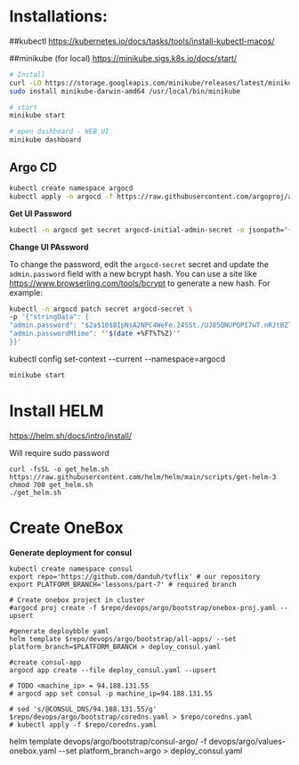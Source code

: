# Installations:

##kubectl 
https://kubernetes.io/docs/tasks/tools/install-kubectl-macos/

##minikube (for local)
https://minikube.sigs.k8s.io/docs/start/

```bash
# Install
curl -LO https://storage.googleapis.com/minikube/releases/latest/minikube-darwin-amd64
sudo install minikube-darwin-amd64 /usr/local/bin/minikube

# start
minikube start

# open dashboard - WEB UI
minikube dashboard
```


## Argo CD

```bash
kubectl create namespace argocd
kubectl apply -n argocd -f https://raw.githubusercontent.com/argoproj/argo-cd/stable/manifests/install.yaml
```

**Get UI Password**
```bash
kubectl -n argocd get secret argocd-initial-admin-secret -o jsonpath="{.data.password}" | base64 -d
```

**Change UI PAssword**

To change the password, edit the `argocd-secret` secret and update the `admin.password` field with a new bcrypt hash. You can use a site like https://www.browserling.com/tools/bcrypt to generate a new hash. For example:
```bash
kubectl -n argocd patch secret argocd-secret \
-p '{"stringData": {
"admin.password": "$2a$10$BIpNsA2NPC4WeFe.24SSt./UJ85QNUPQPI7wT.nRJtBZlCxq.D4im",
"admin.passwordMtime": "'$(date +%FT%T%Z)'"
}}'
```
kubectl config set-context --current --namespace=argocd


```bash
minikube start
```


# Install HELM

https://helm.sh/docs/intro/install/

Will require sudo password

```shell
curl -fsSL -o get_helm.sh https://raw.githubusercontent.com/helm/helm/main/scripts/get-helm-3
chmod 700 get_helm.sh
./get_helm.sh
```

# Create OneBox


**Generate deployment for consul**

```shell
kubectl create namespace consul
export repo='https://github.com/danduh/tvflix' # our repository
export PLATFORM_BRANCH='lessons/part-7' # required branch

# Create onebox project in cluster
#argocd proj create -f $repo/devops/argo/bootstrap/onebox-proj.yaml --upsert

#generate deploybble yaml
helm template $repo/devops/argo/bootstrap/all-apps/ --set platform_branch=$PLATFORM_BRANCH > deploy_consul.yaml

#create consul-app
argocd app create --file deploy_consul.yaml --upsert

# TODO <machine_ip> = 94.188.131.55
# argocd app set consul -p machine_ip=94.188.131.55

# sed 's/@CONSUL_DNS/94.188.131.55/g' $repo/devops/argo/bootstrap/coredns.yaml > $repo/coredns.yaml
# kubectl apply -f $repo/coredns.yaml
```

helm template devops/argo/bootstrap/consul-argo/ -f devops/argo/values-onebox.yaml --set platform_branch=argo > deploy_consul.yaml
